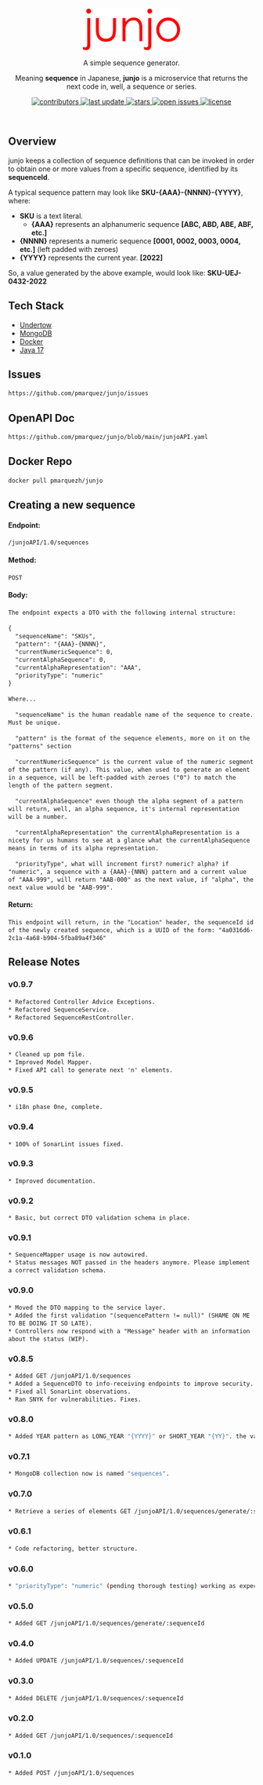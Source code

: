 <div align="center">

  <br/>
  <img src="assets/logo.png" alt="logo" width="200" height="auto" />

  <p>
    A simple sequence generator. 
  </p>
  <p>
    Meaning <b>sequence</b> in Japanese, <b>junjo</b> is a microservice that returns the next code in, well, a sequence or series.
  </p>

<!-- Badges -->
<p>
  <a href="https://github.com/pmarquez/junjo/graphs/contributors">
    <img src="https://img.shields.io/github/contributors/pmarquez/junjo" alt="contributors" />
  </a>
  <a href="">
    <img src="https://img.shields.io/github/last-commit/pmarquez/junjo" alt="last update" />
  </a>
  <a href="https://github.com/pmarquez/junjo/stargazers">
    <img src="https://img.shields.io/github/stars/pmarquez/junjo" alt="stars" />
  </a>
  <a href="https://github.com/pmarquez/junjo/issues/">
    <img src="https://img.shields.io/github/issues/pmarquez/junjo" alt="open issues" />
  </a>
  <a href="https://github.com/pmarquez/junjo/blob/master/LICENSE">
    <img src="https://img.shields.io/github/license/pmarquez/junjo.svg" alt="license" />
  </a>
</p>

<!-- h4>
    <a href="https://github.com/pmarquez/junjo/">View Demo</a>
  <span> · </span>
    <a href="https://github.com/pmarquez/junjo">Documentation</a>
  <span> · </span>
    <a href="https://github.com/pmarquez/junjo/issues/">Report Bug</a>
  <span> · </span>
    <a href="https://github.com/pmarquez/junjo/issues/">Request Feature</a>
  </h4 -->
</div>

<br />

<!-- Overview -->
## Overview
junjo keeps a collection of sequence definitions that can be invoked in order to obtain one or more values from a specific sequence, identified by its **sequenceId**.

A typical sequence pattern may look like **SKU-{AAA}-{NNNN}-{YYYY}**, where:

* **SKU** is a text literal.
  * **{AAA}** represents an alphanumeric sequence **[ABC, ABD, ABE, ABF, etc.]**
* **{NNNN}** represents a numeric sequence **[0001, 0002, 0003, 0004, etc.]** (left padded with zeroes)
* **{YYYY}** represents the current year. **[2022]**

So, a value generated by the above example, would look like: **SKU-UEJ-0432-2022**

<!-- TechStack -->
## Tech Stack
  <ul>
    <li><a href="https://undertow.io/">Undertow</a></li>
    <li><a href="https://www.mongodb.com/">MongoDB</a></li>
    <li><a href="https://www.docker.com/">Docker</a></li>
    <li><a href="https://adoptium.net/">Java 17</a></li>
  </ul>

## Issues
```bash
https://github.com/pmarquez/junjo/issues
```
## OpenAPI Doc
```bash
https://github.com/pmarquez/junjo/blob/main/junjoAPI.yaml
```
## Docker Repo
```bash
docker pull pmarquezh/junjo
```

## Creating a new sequence

#### Endpoint:

    /junjoAPI/1.0/sequences

#### Method:

    POST

#### Body:

    The endpoint expects a DTO with the following internal structure:

    {
      "sequenceName": "SKUs",
      "pattern": "{AAA}-{NNNN}",
      "currentNumericSequence": 0,
      "currentAlphaSequence": 0,
      "currentAlphaRepresentation": "AAA",
      "priorityType": "numeric"
    }

    Where...

      "sequenceName" is the human readable name of the sequence to create. Must be unique.
      
      "pattern" is the format of the sequence elements, more on it on the "patterns" section

      "currentNumericSequence" is the current value of the numeric segment of the pattern (if any). This value, when used to generate an element in a sequence, will be left-padded with zeroes ("0") to match the length of the pattern segment.

      "currentAlphaSequence" even though the alpha segment of a pattern will return, well, an alpha sequence, it's internal representation will be a number.

      "currentAlphaRepresentation" the currentAlphaRepresentation is a nicety for us humans to see at a glance what the currentAlphaSequence means in terms of its alpha representation.

      "priorityType", what will increment first? numeric? alpha? if "numeric", a sequence with a {AAA}-{NNN} pattern and a current value of "AAA-999", will return "AAB-000" as the next value, if "alpha", the next value would be "AAB-999".

#### Return:
    This endpoint will return, in the "Location" header, the sequenceId id of the newly created sequence, which is a UUID of the form: "4a0316d6-2c1a-4a68-b904-5fba89a4f346"


## Release Notes

### v0.9.7
```
* Refactored Controller Advice Exceptions.
* Refactored SequenceService.
* Refactored SequenceRestController.
```

### v0.9.6
```
* Cleaned up pom file.
* Improved Model Mapper.
* Fixed API call to generate next 'n' elements.
```

### v0.9.5
```
* i18n phase 0ne, complete.
```

### v0.9.4
```
* 100% of SonarLint issues fixed.
```

### v0.9.3
```
* Improved documentation.
```

### v0.9.2
```
* Basic, but correct DTO validation schema in place.
```

### v0.9.1
```
* SequenceMapper usage is now autowired.
* Status messages NOT passed in the headers anymore. Please implement a correct validation schema.
```

### v0.9.0
```
* Moved the DTO mapping to the service layer.
* Added the first validation "(sequencePattern != null)" (SHAME ON ME TO BE DOING IT SO LATE).
* Controllers now respond with a "Message" header with an information about the status (WIP).
```

### v0.8.5
```
* Added GET /junjoAPI/1.0/sequences
* Added a SequenceDTO to info-receiving endpoints to improve security.
* Fixed all SonarLint observations.
* Ran SNYK for vulnerabilities. Fixes.
```
### v0.8.0
```bash
* Added YEAR pattern as LONG_YEAR "{YYYY}" or SHORT_YEAR "{YY}". the value defaults to the current year. If a year pattern does not comply with the expected format, it defaults to the LONG-YEAR "{YYYY}"
```
### v0.7.1
```bash
* MongoDB collection now is named "sequences".
```
### v0.7.0
```bash
* Retrieve a series of elements GET /junjoAPI/1.0/sequences/generate/:sequenceId/:quantity
```
### v0.6.1
```bash
* Code refactoring, better structure.
```
### v0.6.0
```bash
* "priorityType": "numeric" (pending thorough testing) working as expected.
```
### v0.5.0
```bash
* Added GET /junjoAPI/1.0/sequences/generate/:sequenceId
```
### v0.4.0
```bash
* Added UPDATE /junjoAPI/1.0/sequences/:sequenceId
```
### v0.3.0
```bash
* Added DELETE /junjoAPI/1.0/sequences/:sequenceId
```
### v0.2.0
```bash
* Added GET /junjoAPI/1.0/sequences/:sequenceId
```
### v0.1.0
```bash
* Added POST /junjoAPI/1.0/sequences
```